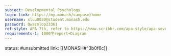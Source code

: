 ```yaml
---
subject: Developmental Psychology
login-link: https://my.monash/campusm/home
username: xluu0030@student.monash.edu
password: Qwazmlop23361
ref-style: APA 7th, refer to https://www.scribbr.com/apa-style/apa-seventh-edition-changes/
requirements-1: 1000字report+Diagram
---
```

status: #unsubmitted 
link: [[MONASH#^3b0f6c]]
